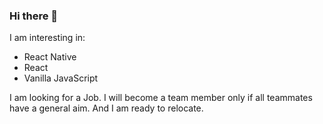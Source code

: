 ### Hi there 👋
I am interesting in:
- React Native
- React
- Vanilla JavaScript

I am looking for a Job. 
I will become a team member only if all teammates have a general aim. 
And I am ready to relocate.
